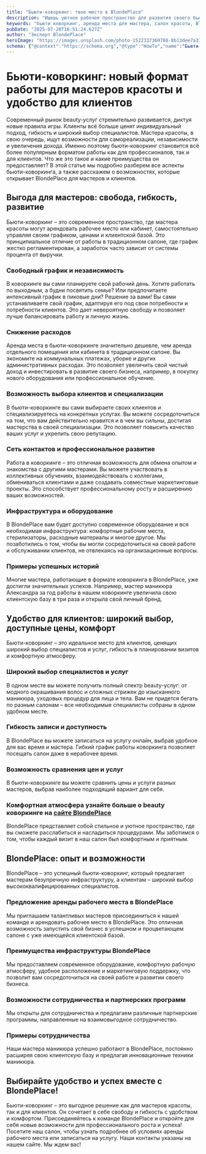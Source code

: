 ```yaml
---
title: "Бьюти-коворкинг: твое место в BlondePlace"
description: "Ищешь уютное рабочее пространство для развития своего бьюти-бизнеса? В BlondePlace мы предлагаем комфортабельный коворкинг для мастеров красоты.  Современное оборудование, гибкие условия аренды, дружелюбная атмосфера и поток клиентов – все для твоего успеха!  Запишись на просмотр и убедись сам!  Стань частью нашей команды!"
keywords: "бьюти коворкинг, аренда места для мастера, салон красоты, BlondePlace, коворкинг для стилистов, аренда кресла, beauty coworking"
pubDate: "2025-07-28T16:51:24.627Z"
author: "Эксперт BlondePlace"
heroImage: "https://images.unsplash.com/photo-1522337360788-8b13dee7a37e?q=80&w=2070&auto=format&fit=crop"
schema: {"@context":"https://schema.org","@type":"HowTo","name":"Бьюти-коворкинг: твое место в BlondePlace","description":"Ищешь уютное рабочее пространство для развития своего бьюти-бизнеса? В BlondePlace мы предлагаем комфортабельный коворкинг для мастеров красоты.  Современное оборудование, гибкие условия аренды, дружелюбная атмосфера и поток клиентов – все для твоего успеха!  Запишись на просмотр и убедись сам!  Стань частью нашей команды!","image":{"@type":"ImageObject","url":"https://images.unsplash.com/photo-1522337360788-8b13dee7a37e?q=80&w=2070&auto=format&fit=crop"},"aggregateRating":{"@type":"AggregateRating","ratingValue":"5.0","reviewCount":839,"bestRating":"5","worstRating":"1"},"publisher":{"@type":"Organization","name":"Блог BlondePlace","logo":{"@type":"ImageObject","url":"https://blondeplace.netlify.app/favicon.ico"}},"mainEntityOfPage":{"@type":"WebPage","@id":"https://blondeplace.netlify.app/blog/byuti-kovorking/"}}
---
```

# Бьюти-коворкинг: новый формат работы для мастеров красоты и удобство для клиентов

Современный рынок beauty-услуг стремительно развивается, диктуя новые правила игры.  Клиенты всё больше ценят индивидуальный подход,  гибкость и широкий выбор специалистов.  Мастера красоты, в свою очередь,  ищут возможности для самореализации,  независимости и увеличения дохода. Именно поэтому бьюти-коворкинг  становится всё более популярным форматом работы как для профессионалов, так и для клиентов.  Что же это такое и какие преимущества он предоставляет?  В этой статье мы подробно разберем все аспекты бьюти-коворкинга,  а также расскажем о возможностях, которые открывает  BlondePlace для мастеров и клиентов.

## Выгода для мастеров: свобода, гибкость, развитие

Бьюти-коворкинг – это  современное пространство, где мастера красоты могут арендовать рабочее место или кабинет,  самостоятельно управляя своим графиком,  ценами и клиентской базой.  Это принципиальное отличие от работы в традиционном салоне, где график жестко регламентирован, а заработок часто зависит от системы процента от выручки.

### Свободный график и независимость

В коворкинге вы сами планируете свой рабочий день.  Хотите работать по выходным,  а будни посвятить семье?  Или предпочитаете интенсивный график в пиковые дни?  Решение за вами!  Вы сами устанавливаете  свой график,  адаптируя его под  свои потребности и  потребности  клиентов.  Это  дает  невероятную  свободу  и  позволяет  лучше  балансировать  работу  и  личную  жизнь.

### Снижение расходов

Аренда места в бьюти-коворкинге значительно дешевле, чем аренда отдельного помещения или кабинета в  традиционном салоне.  Вы экономите на коммунальных платежах,  уборке и  других административных расходах. Это  позволяет  увеличить  свой  чистый  доход  и  инвестировать  в  развитие  своего  бизнеса,  например,  в  покупку  нового  оборудования  или  профессиональное  обучение.

### Возможность выбора клиентов и специализации

В бьюти-коворкинге вы  сами  выбираете  своих  клиентов  и  специализируетесь  на  конкретных  услугах.  Вы  можете  сосредоточиться  на  том,  что  вам  действительно  нравится  и  в  чем  вы  сильны,  достигая  мастерства  в  своей  специализации.  Это  позволяет  повысить  качество  ваших  услуг  и  укрепить  свою  репутацию.

### Сеть контактов и профессиональное развитие

Работа в коворкинге – это  отличная  возможность  для  обмена  опытом  и  знакомства  с  другими  мастерами.  Вы  можете  участвовать  в  коллективных  обучениях,  взаимодействовать  с  коллегами,  обмениваться  клиентами  и  даже  создавать  совместные  маркетинговые  проекты.  Это  способствует  профессиональному  росту  и  расширению  ваших  возможностей.

### Инфраструктура и оборудование

В BlondePlace  вам  будет  доступно  современное  оборудование  и  вся  необходимая  инфраструктура:  комфортные  рабочие  места,  стерилизаторы,  расходные  материалы  и  многое  другое.  Мы  позаботились  о  том,  чтобы  вы  могли  сосредоточиться  на  своей  работе  и  обслуживании  клиентов,  не  отвлекаясь  на  организационные  вопросы.

### Примеры успешных историй

Многие мастера,  работающие  в  формате  коворкинга  в  BlondePlace,  уже  достигли  значительных  успехов.  Например,  мастер  маникюра  Александра  за  год  работы  в  нашем  коворкинге  увеличила  свою  клиентскую  базу  в  три  раза  и  открыла  свой  личный  бренд.


## Удобство для клиентов: широкий выбор, доступные цены, комфорт

Бьюти-коворкинг – это  идеальное  место  для  клиентов,  ценящих  широкий  выбор  специалистов  и  услуг,  гибкость  в  планировании  визитов  и  комфортную  атмосферу.

### Широкий выбор специалистов и услуг

В одном  месте  вы  можете  получить  полный  спектр  beauty-услуг:  от  модного  окрашивания  волос  и  сложных  стрижек  до  изысканного  маникюра,  уходовых  процедур  для  лица  и  тела.  Вам  не  придется  бегать  по  разным  салонам  –  все  необходимые  специалисты  собраны  в  одном  удобном  месте.

### Гибкость записи и доступность

В  BlondePlace  вы  можете  записаться  на  услугу  онлайн,  выбрав  удобное  для  вас  время  и  мастера.  Гибкий  график  работы  коворкинга  позволяет  посещать  салон  даже  в  нерабочее  время.

### Возможность сравнения цен и услуг

В  бьюти-коворкинге  вы  можете  сравнить  цены  и  услуги  разных  мастеров,  выбрав  наиболее  подходящий  вариант  для  себя.

### Комфортная атмосфера узнайте больше о beauty коворкинге на <a href="https://blondeplace.ru/#coworking" target="_blank" rel="nofollow">сайте BlondePlace</a>

BlondePlace  представляет  собой  стильное  и  уютное  пространство,  где  вы  сможете  расслабиться  и  насладиться  процедурами.  Мы  заботимся  о  том,  чтобы  каждый  визит  в  наш  салон  был  комфортным  и  приятным.


## BlondePlace: опыт и возможности

BlondePlace – это  успешный  бьюти-коворкинг,  который  предлагает  мастерам  безупречную  инфраструктуру,  а  клиентам –  широкий  выбор  высококвалифицированных  специалистов.

### Предложение аренды рабочего места в BlondePlace

Мы  приглашаем  талантливых  мастеров  присоединиться  к  нашей  команде  и  арендовать  рабочее  место  в  BlondePlace.  Это  отличная  возможность  запустить  свой  бизнес  в  успешном  и  процветающем  салоне  с  уже  имеющейся  клиентской  базой.

### Преимущества инфраструктуры BlondePlace

Мы  предоставляем  современное  оборудование,  комфортную  рабочую  атмосферу,  удобное  расположение  и  маркетинговую  поддержку,  что  позволит  вам  сосредоточиться  на  своей  работе  и  развитии  своего  бизнеса.

### Возможности сотрудничества и партнерских программ

Мы  открыты  для  сотрудничества  и  предлагаем  различные  партнерские  программы,  направленные  на  взаимовыгодное  сотрудничество.

### Примеры сотрудничества

Наши  мастера  маникюра  успешно  работают  в  BlondePlace,  постоянно  расширяя  свою  клиентскую  базу  и  предлагая  инновационные  техники  маникюра.


## Выбирайте удобство и успех вместе с BlondePlace!

Бьюти-коворкинг –  это  выгодное  решение  как  для  мастеров  красоты,  так  и  для  клиентов.  Он  сочетает  в  себе  свободу  и  гибкость  с  удобством  и  комфортом.  Присоединяйтесь  к  команде  BlondePlace  и  откройте  для  себя  новые  возможности  для  профессионального  роста  и  успеха!  Посетите  наш  салон,  чтобы  узнать  подробнее  об  условиях  аренды  рабочего  места  или  записаться  на  услугу.  Наши  контакты  указаны  на  нашем  сайте.  Мы  ждем  вас!

